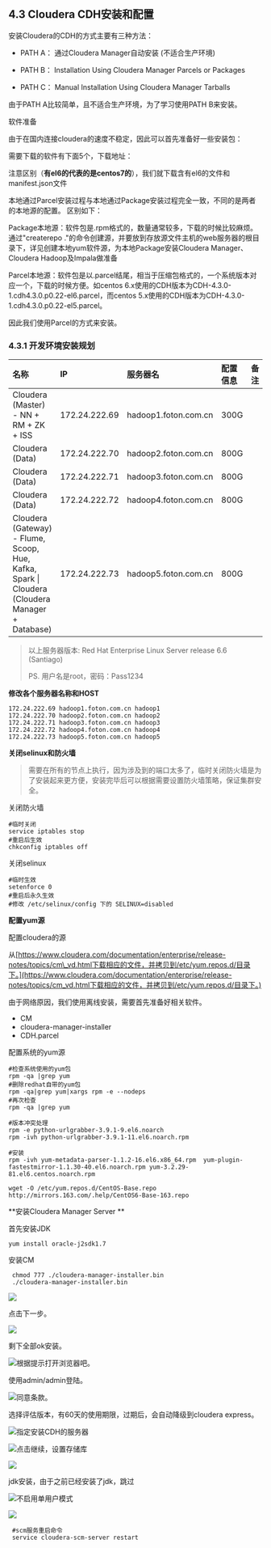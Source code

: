 ## 4.3 Cloudera CDH安装和配置

安装Cloudera的CDH的方式主要有三种方法：

* PATH A： 通过Cloudera Manager自动安装 \(不适合生产环境\)

* PATH B： Installation Using Cloudera Manager Parcels or Packages

* PATH C： Manual Installation Using Cloudera Manager Tarballs

由于PATH A比较简单，且不适合生产环境，为了学习使用PATH B来安装。

软件准备

由于在国内连接cloudera的速度不稳定，因此可以首先准备好一些安装包：

需要下载的软件有下面5个，下载地址：

注意区别（**有el6的代表的是centos7的**），我们就下载含有el6的文件和manifest.json文件

本地通过Parcel安装过程与本地通过Package安装过程完全一致，不同的是两者的本地源的配置。 区别如下：

Package本地源：软件包是.rpm格式的，数量通常较多，下载的时候比较麻烦。通过"createrepo ."的命令创建源，并要放到存放源文件主机的web服务器的根目录下，详见创建本地yum软件源，为本地Package安装Cloudera Manager、Cloudera Hadoop及Impala做准备

Parcel本地源：软件包是以.parcel结尾，相当于压缩包格式的，一个系统版本对应一个，下载的时候方便。如centos 6.x使用的CDH版本为CDH-4.3.0-1.cdh4.3.0.p0.22-el6.parcel，而centos 5.x使用的CDH版本为CDH-4.3.0-1.cdh4.3.0.p0.22-el5.parcel。

因此我们使用Parcel的方式来安装。

### 4.3.1 开发环境安装规划

| 名称 | IP | 服务器名 | 配置信息 | 备注 |
| :--- | :--- | :--- | :--- | :--- |
| Cloudera \(Master\) - NN + RM + ZK + ISS | 172.24.222.69 | hadoop1.foton.com.cn | 300G |  |
| Cloudera \(Data\) | 172.24.222.70 | hadoop2.foton.com.cn | 800G |  |
| Cloudera \(Data\) | 172.24.222.71 | hadoop3.foton.com.cn | 800G |  |
| Cloudera \(Data\) | 172.24.222.72 | hadoop4.foton.com.cn | 800G |  |
| Cloudera \(Gateway\) - Flume, Scoop, Hue, Kafka, Spark   \| Cloudera \(Cloudera Manager + Database\) | 172.24.222.73 | hadoop5.foton.com.cn | 800G |  |

> 以上服务器版本: Red Hat Enterprise Linux Server release 6.6 \(Santiago\)
>
> PS. 用户名是root，密码：Pass1234

**修改各个服务器名称和HOST**

```
172.24.222.69 hadoop1.foton.com.cn hadoop1
172.24.222.70 hadoop2.foton.com.cn hadoop2
172.24.222.71 hadoop3.foton.com.cn hadoop3
172.24.222.72 hadoop4.foton.com.cn hadoop4
172.24.222.73 hadoop5.foton.com.cn hadoop5
```

**关闭selinux和防火墙**

> 需要在所有的节点上执行，因为涉及到的端口太多了，临时关闭防火墙是为了安装起来更方便，安装完毕后可以根据需要设置防火墙策略，保证集群安全。

关闭防火墙

```
#临时关闭
service iptables stop 
#重启后生效 
chkconfig iptables off
```

关闭selinux

```
#临时生效
setenforce 0
#重启后永久生效
#修改 /etc/selinux/config 下的 SELINUX=disabled
```

**配置yum源**

配置cloudera的源

从[https://www.cloudera.com/documentation/enterprise/release-notes/topics/cm\_vd.html下载相应的文件，并拷贝到/etc/yum.repos.d/目录下。](https://www.cloudera.com/documentation/enterprise/release-notes/topics/cm_vd.html下载相应的文件，并拷贝到/etc/yum.repos.d/目录下。)

由于网络原因，我们使用离线安装，需要首先准备好相关软件。

* CM
* cloudera-manager-installer
* CDH.parcel

配置系统的yum源

```
#检查系统使用的yum包
rpm -qa |grep yum
#删除redhat自带的yum包
rpm -qa|grep yum|xargs rpm -e --nodeps
#再次检查
rpm -qa |grep yum

#版本冲突处理
rpm -e python-urlgrabber-3.9.1-9.el6.noarch
rpm -ivh python-urlgrabber-3.9.1-11.el6.noarch.rpm

#安装
rpm -ivh yum-metadata-parser-1.1.2-16.el6.x86_64.rpm  yum-plugin-fastestmirror-1.1.30-40.el6.noarch.rpm yum-3.2.29-81.el6.centos.noarch.rpm

wget -O /etc/yum.repos.d/CentOS-Base.repo http://mirrors.163.com/.help/CentOS6-Base-163.repo
```

**安装Cloudera Manager Server **

首先安装JDK

```
yum install oracle-j2sdk1.7
```

安装CM

```
 chmod 777 ./cloudera-manager-installer.bin
 ./cloudera-manager-installer.bin
```

![](/assets/4.3_1.png)

点击下一步。

![](/assets/4.3_2.png)

剩下全部ok安装。

![](/assets/4.3_4.png)根据提示打开浏览器吧。

使用admin/admin登陆。

![](/assets/4.3_7.png)同意条款。

选择评估版本，有60天的使用期限，过期后，会自动降级到cloudera express。

![](/assets/4.3_8.png)指定安装CDH的服务器

![](/assets/4.3_9.png)点击继续，设置存储库

![](/assets/4.3_10.png)

jdk安装，由于之前已经安装了jdk，跳过

![](/assets/3.4_11.png)不启用单用户模式

![](/assets/4.3_12.png)

```
 #scm服务重启命令
 service cloudera-scm-server restart
```



